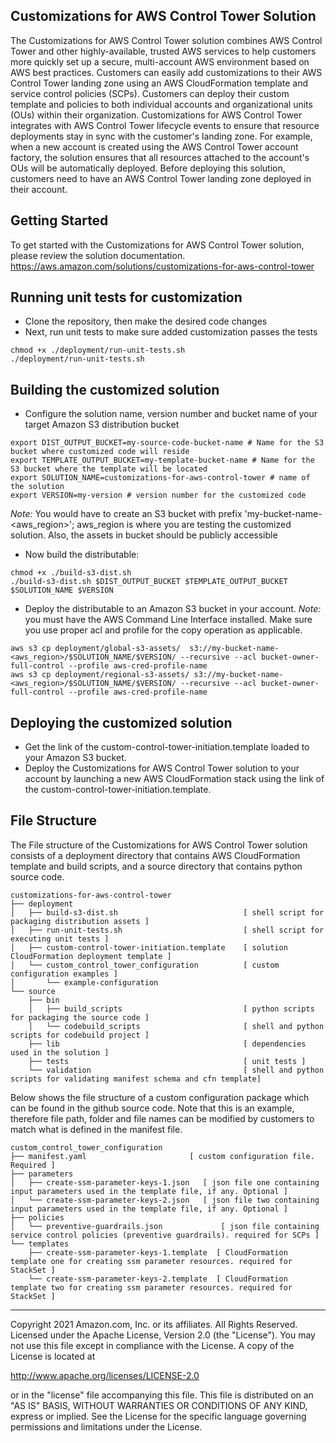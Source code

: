 ## Customizations for AWS Control Tower Solution
The Customizations for AWS Control Tower solution combines AWS Control Tower and other highly-available, trusted AWS services to help customers more quickly set up a secure, multi-account AWS environment based on AWS best practices. Customers can easily add customizations to their AWS Control Tower landing zone using an AWS CloudFormation template and service control policies (SCPs). Customers can deploy their custom template and policies to both individual accounts and organizational units (OUs) within their organization. Customizations for AWS Control Tower integrates with AWS Control Tower lifecycle events to ensure that resource deployments stay in sync with the customer's landing zone. For example, when a new account is created using the AWS Control Tower account factory, the solution ensures that all resources attached to the account's OUs will be automatically deployed. Before deploying this solution, customers need to have an AWS Control Tower landing zone deployed in their account.

## Getting Started 
To get started with the Customizations for AWS Control Tower solution, please review the solution documentation. https://aws.amazon.com/solutions/customizations-for-aws-control-tower

## Running unit tests for customization 
* Clone the repository, then make the desired code changes 
* Next, run unit tests to make sure added customization passes the tests 

```  
chmod +x ./deployment/run-unit-tests.sh
./deployment/run-unit-tests.sh
``` 

## Building the customized solution
* Configure the solution name, version number and bucket name of your target Amazon S3 distribution bucket 
``` 
export DIST_OUTPUT_BUCKET=my-source-code-bucket-name # Name for the S3 bucket where customized code will reside 
export TEMPLATE_OUTPUT_BUCKET=my-template-bucket-name # Name for the S3 bucket where the template will be located
export SOLUTION_NAME=customizations-for-aws-control-tower # name of the solution 
export VERSION=my-version # version number for the customized code  
``` 
_Note:_ You would have to create an S3 bucket with prefix 'my-bucket-name-<aws_region>'; aws_region is where you are testing the customized solution. Also, the assets in bucket should be publicly accessible 
 
* Now build the distributable: 
``` 
chmod +x ./build-s3-dist.sh
./build-s3-dist.sh $DIST_OUTPUT_BUCKET $TEMPLATE_OUTPUT_BUCKET $SOLUTION_NAME $VERSION
``` 
 
* Deploy the distributable to an Amazon S3 bucket in your account. _Note:_ you must have the AWS Command Line Interface installed. 
Make sure you use proper acl and profile for the copy operation as applicable.
``` 
aws s3 cp deployment/global-s3-assets/  s3://my-bucket-name-<aws_region>/$SOLUTION_NAME/$VERSION/ --recursive --acl bucket-owner-full-control --profile aws-cred-profile-name 
aws s3 cp deployment/regional-s3-assets/ s3://my-bucket-name-<aws_region>/$SOLUTION_NAME/$VERSION/ --recursive --acl bucket-owner-full-control --profile aws-cred-profile-name
``` 

## Deploying the customized solution
* Get the link of the custom-control-tower-initiation.template loaded to your Amazon S3 bucket. 
* Deploy the Customizations for AWS Control Tower solution to your account by launching a new AWS CloudFormation stack using the link of the custom-control-tower-initiation.template.

## File Structure
The  File structure of the Customizations for AWS Control Tower solution consists of a deployment directory that contains AWS CloudFormation template and build scripts, and a source directory that contains python source code.

```
customizations-for-aws-control-tower
├── deployment
│   ├── build-s3-dist.sh                            [ shell script for packaging distribution assets ]
│   ├── run-unit-tests.sh                           [ shell script for executing unit tests ]
│   ├── custom-control-tower-initiation.template    [ solution CloudFormation deployment template ]
│   └── custom_control_tower_configuration          [ custom configuration examples ]
│       └── example-configuration
└── source  
    ├── bin                                         
    │   ├── build_scripts                           [ python scripts for packaging the source code ]
    │   └── codebuild_scripts                       [ shell and python scripts for codebuild project ]
    ├── lib                                         [ dependencies used in the solution ]
    ├── tests                                       [ unit tests ]
    └── validation                                  [ shell and python scripts for validating manifest schema and cfn template]
```

Below shows the file structure of a custom configuration package which can be found in the github source code. Note that this is an example, therefore file path, folder and file names can be modified by customers to match what is defined in the manifest file.

```
custom_control_tower_configuration
├── manifest.yaml                       [ custom configuration file. Required ]
├── parameters                        
│   ├── create-ssm-parameter-keys-1.json   [ json file one containing input parameters used in the template file, if any. Optional ]
│   └── create-ssm-parameter-keys-2.json   [ json file two containing input parameters used in the template file, if any. Optional ]
├── policies
│   └── preventive-guardrails.json             [ json file containing service control policies (preventive guardrails). required for SCPs ] 
└── templates
    ├── create-ssm-parameter-keys-1.template  [ CloudFormation template one for creating ssm parameter resources. required for StackSet ] 
    └── create-ssm-parameter-keys-2.template  [ CloudFormation template two for creating ssm parameter resources. required for StackSet ] 
```   
***

Copyright 2021 Amazon.com, Inc. or its affiliates. All Rights Reserved.
Licensed under the Apache License, Version 2.0 (the "License"). You may not use this file except in compliance with the License. A copy of the License is located at

http://www.apache.org/licenses/LICENSE-2.0  

or in the "license" file accompanying this file. This file is distributed on an "AS IS" BASIS, WITHOUT WARRANTIES OR CONDITIONS OF ANY KIND, express or implied. See the License for the specific language governing permissions and limitations under the License.